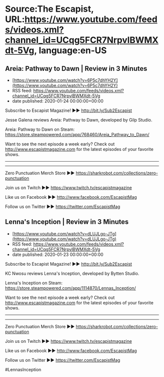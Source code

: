 # Source:The Escapist, URL:https://www.youtube.com/feeds/videos.xml?channel_id=UCqg5FCR7NrpvlBWMXdt-5Vg, language:en-US

## Areia: Pathway to Dawn | Review in 3 Minutes
 - [https://www.youtube.com/watch?v=6P5c7dhYH2Y](https://www.youtube.com/watch?v=6P5c7dhYH2Y)
 - RSS feed: https://www.youtube.com/feeds/videos.xml?channel_id=UCqg5FCR7NrpvlBWMXdt-5Vg
 - date published: 2020-01-24 00:00:00+00:00

Subscribe to Escapist Magazine! ►► http://bit.ly/Sub2Escapist

Jesse Galena reviews Areia: Pathway to Dawn, developed by Gilp Studio.

Areia: Pathway to Dawn on Steam: https://store.steampowered.com/app/768460/Areia_Pathway_to_Dawn/

Want to see the next episode a week early? Check out http://www.escapistmagazine.com for the latest episodes of your favorite shows.

---



---


Zero Punctuation Merch Store ►► https://sharkrobot.com/collections/zero-punctuation 

Join us on Twitch ►► https://www.twitch.tv/escapistmagazine 

Like us on Facebook ►► http://www.facebook.com/EscapistMag

Follow us on Twitter ►► https://twitter.com/EscapistMag

## Lenna's Inception | Review in 3 Minutes
 - [https://www.youtube.com/watch?v=dLUJLgo-JTg](https://www.youtube.com/watch?v=dLUJLgo-JTg)
 - RSS feed: https://www.youtube.com/feeds/videos.xml?channel_id=UCqg5FCR7NrpvlBWMXdt-5Vg
 - date published: 2020-01-23 00:00:00+00:00

Subscribe to Escapist Magazine! ►► http://bit.ly/Sub2Escapist

KC Nwosu reviews Lenna's Inception, developed by Bytten Studio. 

Lenna's Inception on Steam: https://store.steampowered.com/app/1114870/Lennas_Inception/

Want to see the next episode a week early? Check out http://www.escapistmagazine.com for the latest episodes of your favorite shows.

---



---


Zero Punctuation Merch Store ►► https://sharkrobot.com/collections/zero-punctuation 

Join us on Twitch ►► https://www.twitch.tv/escapistmagazine 

Like us on Facebook ►► http://www.facebook.com/EscapistMag

Follow us on Twitter ►► https://twitter.com/EscapistMag

#LennasInception

